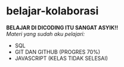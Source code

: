 # belajar-kolaborasi

**BELAJAR DI DICODING ITU SANGAT ASYIK!!**<br> 
*Materi yang sudah aku pelajari:*
- SQL
- GIT DAN GITHUB (PROGRES 70%)
- JAVASCRIPT (KELAS TIDAK SELESAI)
